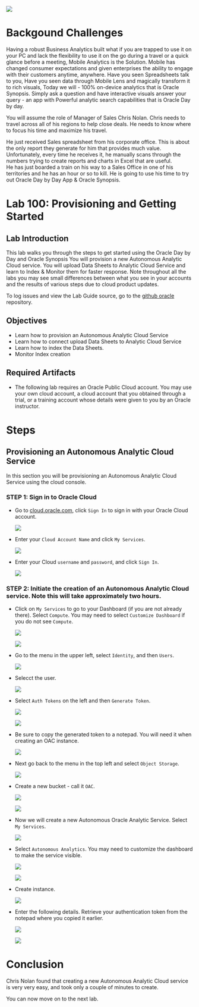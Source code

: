 ![](images/IL-100/001.png)

# Backgound Challenges

Having a robust Business Analytics built what if you are trapped to use it on your PC and lack the flexibility to use it on the go during a travel or a quick glance before a meeting, Mobile Analytics is the Solution. Mobile has changed consumer expectations and given enterprises the ability to engage with their customers anytime, anywhere. Have you seen Spreadsheets talk to you, Have you seen data through Mobile Lens and magically transform it to rich visuals, Today we will - 100% on-device analytics that is Oracle Synopsis. Simply ask a question and have interactive visuals answer your query - an app with Powerful analytic search capabilities that is Oracle Day by day.

You will assume the role of Manager of Sales Chris Nolan. Chris needs to travel across all of his regions to help close deals. He needs to know where to focus his time and maximize his travel.

He just received Sales spreadsheet from his corporate office.  This is about the only report they generate for him that provides much value.  Unfortunately, every time he receives it, he manually scans through the numbers trying to create reports and charts in Excel that are useful.  
He has just boarded a train on his way to a Sales Office in one of his territories and he has an hour or so to kill. He is going to use his time to try out Oracle Day by Day App & Oracle Synopsis.

# Lab 100: Provisioning and Getting Started

## Lab Introduction
This lab walks you through the steps to get started using the Oracle Day by Day and Oracle Synopsis You will provision a new Autonomous Analytic Cloud service.  You will upload Data Sheets to Analytic Cloud Service and learn to Index & Monitor them for faster response. Note throughout all the labs you may see small differences between what you see in your accounts and the results of various steps due to cloud product updates. 

To log issues and view the Lab Guide source, go to the [github oracle](https://github.com/JHGithubRep/Synopsis-HOL/blob/master/workshops/synopsis) repository.

## Objectives
-   Learn how to provision an Autonomous Analytic Cloud Service
-   Learn how to connect upload Data Sheets to Analytic Cloud Service 
-   Learn how to index the Data Sheets.
-   Monitor Index creation

## Required Artifacts
- The following lab requires an Oracle Public Cloud account. You may use your own cloud account, a cloud account that you obtained through a trial, or a training account whose details were given to you by an Oracle instructor.

# Steps

## Provisioning an Autonomous Analytic Cloud Service
In this section you will be provisioning an Autonomous Analytic Cloud Service using the cloud console.

### **STEP 1: Sign in to Oracle Cloud**
- Go to [cloud.oracle.com](https://cloud.oracle.com), click `Sign In` to sign in with your Oracle Cloud account.

  ![](./images/IL-100/002.png)

- Enter your `Cloud Account Name` and click `My Services`.

  ![](./images/IL-100/003.png)

- Enter your Cloud `username` and `password`, and click `Sign In`.

  ![](./images/IL-100/004.png)


### **STEP 2: Initiate the creation of an Autonomous Analytic Cloud service.  Note this will take approximately two hours.**

- Click on `My Services` to go to your Dashboard (if you are not already there).  Select `Compute`.  You may need to select `Customize Dashboard` if you do not see `Compute`.

  ![](./images/IL-100/005.png)

  ![](./images/IL-100/006.png)

- Go to the menu in the upper left, select `Identity`, and then `Users`.

  ![](./images/IL-100/007.png)

- Selecct the user.

  ![](./images/IL-100/008.png)

- Select `Auth Tokens` on the left and then `Generate Token`.

  ![](./images/IL-100/009.png)

  ![](./images/IL-100/010.png)

- Be sure to copy the generated token to a notepad.  You will need it when creating an OAC instance.

  ![](./images/IL-100/011.png)

- Next go back to the menu in the top left and select `Object Storage`.  

  ![](./images/IL-100/012.png)

- Create a new bucket - call it `OAC`.

  ![](./images/IL-100/013.png)

  ![](./images/IL-100/014.png)

- Now we will create a new Autonomous Oracle Analytic Service.  Select `My Services`.

  ![](./images/IL-100/015.png)

- Select `Autonomous Analytics`.  You may need to customize the dashboard to make the service visible.

  ![](./images/IL-100/016.png)

  ![](./images/IL-100/017.png)

- Create instance.

  ![](./images/IL-100/018.png)

- Enter the following details.  Retrieve your authentication token from the notepad where you copied it earlier.

  ![](./images/IL-100/019.png)

  ![](./images/IL-100/020.png)

# Conclusion
Chris Nolan found that creating a new Autonomous Analytic Cloud service is very very easy, and took only a couple of minutes to create.

You can now move on to the next lab.